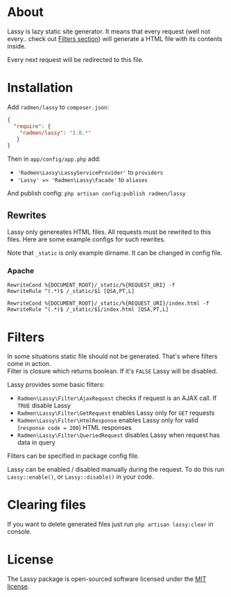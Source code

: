 # About

Lassy is lazy static site generator. It means that every request (well not every.. check out [Filters section](#filters)) will generate a HTML file with its contents inside.

Every next request will be redirected to this file.

# Installation

Add `radmen/lassy` to `composer.json`:

```json
{
  "require": {
    "radmen/lassy": "1.0.*"
   }
}
```

Then in `app/config/app.php` add:

* `'Radmen\Lassy\LassyServiceProvider'` to `providers`
* `'Lassy' => 'Radmen\Lassy\Facade'` to `aliases`

And publish config: `php artisan config:publish radmen/lassy`

## Rewrites

Lassy only genereates HTML files. All requests must be rewrited to this files.
Here are some example configs for such rewrites.

Note that `_static` is only example dirname. It can be changed in config file.

### Apache

```
RewriteCond %{DOCUMENT_ROOT}/_static/%{REQUEST_URI} -f
RewriteRule ^(.*)$ /_static/$1 [QSA,PT,L]

RewriteCond %{DOCUMENT_ROOT}/_static/%{REQUEST_URI}/index.html -f
RewriteRule ^(.*)$ /_static/$1/index.html [QSA,PT,L]
```

# Filters
  
In some situations static file should not be generated. That's where filters come in action.  
Filter is closure which returns boolean. If it's `FALSE` Lassy will be disabled.

Lassy provides some basic filters:

* `Radmen\Lassy\Filter\AjaxRequest` checks if request is an AJAX call. If `TRUE` disable Lassy
* `Radmen\Lassy\Filter\GetRequest` enables Lassy only for `GET` requests
* `Radmen\Lassy\Filter\HtmlResponse` enables Lassy only for valid (`response code = 200`) HTML responses
* `Radmen\Lassy\Filter\QueriedRequest` disables Lassy when request has data in query

Filters can be specified in package config file.

Lassy can be enabled / disabled manually during the request. To do this run `Lassy::enable()`, or `Lassy::disable()` in your code.

# Clearing files

If you want to delete generated files just run `php artisan lassy:clear` in console.

# License 

The Lassy package is open-sourced software licensed under the [MIT license](http://opensource.org/licenses/MIT).
